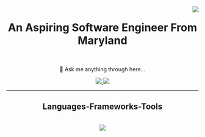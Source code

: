 <img align="right" src="https://visitor-badge.laobi.icu/badge?page_id=ixpra.ixpra" />

<h1 align="center">
    An Aspiring Software Engineer From Maryland
</h1>

<br/>

<div align="center">

💬 Ask me anything through here...

 </div>
 
<div align="center"> 
  <a href="mailto:okaforody000@gmail.com">
    <img src="https://img.shields.io/badge/Gmail-333333?style=for-the-badge&logo=gmail&logoColor=red" />
  </a>
  <a href="https://linkedin.com/in/oderaokafor" target="_blank">
    <img src="https://img.shields.io/badge/LinkedIn-0077B5?style=for-the-badge&logo=linkedin&logoColor=white" target="_blank" />
  </a>
</div>

 <hr/>
 
<h2 align="center"> Languages-Frameworks-Tools </h2>
<br/>
<div align="center">
    <img src="https://skillicons.dev/icons?i=python,javascript,java,react,nodejs,selenium,html,css,vscode,github,git" />
<br>
</div>
